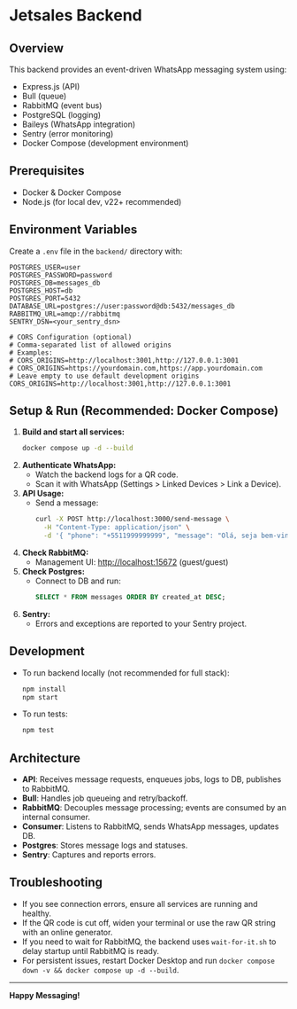 # Jetsales Backend

## Overview
This backend provides an event-driven WhatsApp messaging system using:
- Express.js (API)
- Bull (queue)
- RabbitMQ (event bus)
- PostgreSQL (logging)
- Baileys (WhatsApp integration)
- Sentry (error monitoring)
- Docker Compose (development environment)

## Prerequisites
- Docker & Docker Compose
- Node.js (for local dev, v22+ recommended)

## Environment Variables
Create a `.env` file in the `backend/` directory with:
```
POSTGRES_USER=user
POSTGRES_PASSWORD=password
POSTGRES_DB=messages_db
POSTGRES_HOST=db
POSTGRES_PORT=5432
DATABASE_URL=postgres://user:password@db:5432/messages_db
RABBITMQ_URL=amqp://rabbitmq
SENTRY_DSN=<your_sentry_dsn>

# CORS Configuration (optional)
# Comma-separated list of allowed origins
# Examples:
# CORS_ORIGINS=http://localhost:3001,http://127.0.0.1:3001
# CORS_ORIGINS=https://yourdomain.com,https://app.yourdomain.com
# Leave empty to use default development origins
CORS_ORIGINS=http://localhost:3001,http://127.0.0.1:3001
```

## Setup & Run (Recommended: Docker Compose)
1. **Build and start all services:**
   ```sh
   docker compose up -d --build
   ```
2. **Authenticate WhatsApp:**
   - Watch the backend logs for a QR code.
   - Scan it with WhatsApp (Settings > Linked Devices > Link a Device).
3. **API Usage:**
   - Send a message:
     ```sh
     curl -X POST http://localhost:3000/send-message \
       -H "Content-Type: application/json" \
       -d '{ "phone": "+5511999999999", "message": "Olá, seja bem-vindo(a)!" }'
     ```
4. **Check RabbitMQ:**
   - Management UI: [http://localhost:15672](http://localhost:15672) (guest/guest)
5. **Check Postgres:**
   - Connect to DB and run:
     ```sql
     SELECT * FROM messages ORDER BY created_at DESC;
     ```
6. **Sentry:**
   - Errors and exceptions are reported to your Sentry project.

## Development
- To run backend locally (not recommended for full stack):
  ```sh
  npm install
  npm start
  ```
- To run tests:
  ```sh
  npm test
  ```

## Architecture
- **API**: Receives message requests, enqueues jobs, logs to DB, publishes to RabbitMQ.
- **Bull**: Handles job queueing and retry/backoff.
- **RabbitMQ**: Decouples message processing; events are consumed by an internal consumer.
- **Consumer**: Listens to RabbitMQ, sends WhatsApp messages, updates DB.
- **Postgres**: Stores message logs and statuses.
- **Sentry**: Captures and reports errors.

## Troubleshooting
- If you see connection errors, ensure all services are running and healthy.
- If the QR code is cut off, widen your terminal or use the raw QR string with an online generator.
- If you need to wait for RabbitMQ, the backend uses `wait-for-it.sh` to delay startup until RabbitMQ is ready.
- For persistent issues, restart Docker Desktop and run `docker compose down -v && docker compose up -d --build`.

---

**Happy Messaging!**
